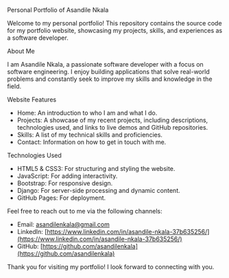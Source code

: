 Personal Portfolio of Asandile Nkala

Welcome to my personal portfolio! This repository contains the source code for my portfolio website, showcasing my projects, skills, and experiences as a software developer.

About Me

I am Asandile Nkala, a passionate software developer with a focus on software engineering. I enjoy building applications that solve real-world problems and constantly seek to improve my skills and knowledge in the field.

Website Features

- Home: An introduction to who I am and what I do.
- Projects: A showcase of my recent projects, including descriptions, technologies used, and links to live demos and GitHub repositories.
- Skills: A list of my technical skills and proficiencies.
- Contact: Information on how to get in touch with me.

Technologies Used

- HTML5 & CSS3: For structuring and styling the website.
- JavaScript: For adding interactivity.
- Bootstrap: For responsive design.
- Django: For server-side processing and dynamic content.
- GitHub Pages: For deployment.


Feel free to reach out to me via the following channels:

- Email: [asandilenkala@gmail.com](mailto:asandilenkala@gmail.com)
- LinkedIn: [https://www.linkedin.com/in/asandile-nkala-37b635256/](https://www.linkedin.com/in/asandile-nkala-37b635256/)
- GitHub: [https://github.com/asandilenkala](https://github.com/asandilenkala)

Thank you for visiting my portfolio! I look forward to connecting with you.
